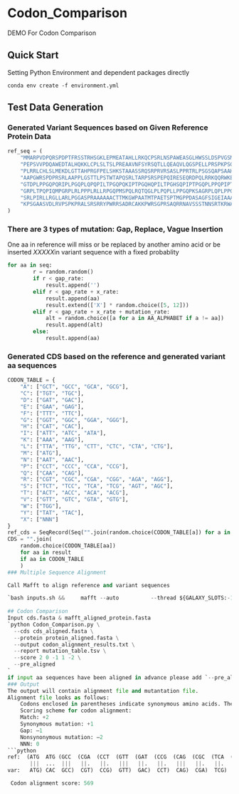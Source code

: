 # Codon_Comparison
DEMO For Codon Comparison
## Quick Start
Setting Python Environment and dependent packages directly

`conda env create -f environment.yml`
## Test Data Generation
### **Generated Variant Sequences based on Given Reference Protein Data**
```python
ref_seq = (
    "MMARPVDPQRSPDPTFRSSTRHSGKLEPMEATAHLLRKQCPSRLNSPAWEASGLHWSSLDSPVGSMQALRPSAQHSWS"
    "PEPSVVPDQAWEDTALHQKKLCPLSLTSLPREAAVNFSYRSQTLLQEAQVLQGSPELLPRSPKPSGLQRLAPEEATAL"
    "PLRRLCHLSLMEKDLGTTAHPRGFPELSHKSTAAASSRQSRPRVRSASLPPRTRLPSGSQAPSAAHPKRLSDLLLTSRA"
    "AAPGWRSPDPRSRLAAPPLGSTTLPSTWTAPQSRLTARPSRSPEPQIRESEQRDPQLRRKQQRWKEPLMPRREEKYPLR"
    "GTDPLPPGQPQRIPLPGQPLQPQPILTPGQPQKIPTPGQHQPILTPGHSQPIPTPGQPLPPQPIPTPGRPLTPQPIPTP"
    "GRPLTPQPIQMPGRPLRLPPPLRLLRPGQPMSPQLRQTQGLPLPQPLLPPGQPKSAGRPLQPLPPGPDARSISDPPAPR"
    "SRLPIRLLRGLLARLPGGASPRAAAAAACTTMKGWPAATMTPAETSPTMGPPDASAGFSIGEIAAAESPSATYSATFSC"
    "KPSGAASVDLRVPSPKPRALSRSRRYPWRRSADRCAKKPWRSGPRSAQRRNAVSSSTNNSRTKRWATCVRTACCF"
)
```
### **There are 3 types of mutation: Gap, Replace, Vague Insertion**
One aa in reference will miss or be replaced by another amino acid or be inserted *XXXXX*in variant sequence with a fixed probablity
```python
for aa in seq:
        r = random.random()
        if r < gap_rate:
            result.append('')
        elif r < gap_rate + x_rate:
            result.append(aa)
            result.extend(['X'] * random.choice([5, 12]))
        elif r < gap_rate + x_rate + mutation_rate:
            alt = random.choice([a for a in AA_ALPHABET if a != aa])
            result.append(alt)
        else:
            result.append(aa)
```
### Generated CDS based on the reference and generated variant aa sequences
```python
CODON_TABLE = {
    "A": ["GCT", "GCC", "GCA", "GCG"],
    "C": ["TGT", "TGC"],
    "D": ["GAT", "GAC"],
    "E": ["GAA", "GAG"],
    "F": ["TTT", "TTC"],
    "G": ["GGT", "GGC", "GGA", "GGG"],
    "H": ["CAT", "CAC"],
    "I": ["ATT", "ATC", "ATA"],
    "K": ["AAA", "AAG"],
    "L": ["TTA", "TTG", "CTT", "CTC", "CTA", "CTG"],
    "M": ["ATG"],
    "N": ["AAT", "AAC"],
    "P": ["CCT", "CCC", "CCA", "CCG"],
    "Q": ["CAA", "CAG"],
    "R": ["CGT", "CGC", "CGA", "CGG", "AGA", "AGG"],
    "S": ["TCT", "TCC", "TCA", "TCG", "AGT", "AGC"],
    "T": ["ACT", "ACC", "ACA", "ACG"],
    "V": ["GTT", "GTC", "GTA", "GTG"],
    "W": ["TGG"],
    "Y": ["TAT", "TAC"],
    "X": ["NNN"]
}
ref_cds = SeqRecord(Seq("".join(random.choice(CODON_TABLE[a]) for a in ref_seq)), id="Ref", description="CDS")
CDS = "".join(
    random.choice(CODON_TABLE[aa])
    for aa in result
    if aa in CODON_TABLE
    )
### Multiple Sequence Alignment

Call Mafft to align reference and variant sequences

`bash inputs.sh &&     mafft --auto          --thread ${GALAXY_SLOTS:-1} --threadit 0  input.fa > '/jetstream2/scratch/main/jobs/67636675/outputs/dataset_a6b3f507-e4aa-47e4-8ad7-73754666f940.dat'`
 
## Codon Comparison
Input cds.fasta & mafft_aligned_protein.fasta
`python Codon_Comparison.py \
  --cds cds_aligned.fasta \
  --protein protein_aligned.fasta \
  --output codon_alignment_results.txt \
  --report mutation_table.tsv \
  --score 2 0 -1 1 -2 \
  --pre_aligned
`
if input aa sequences have been aligned in advance please add `--pre_alligned`
### Output
The output will contain alignment file and mutantation file.
Alignment file looks as follows:
    Codons enclosed in parentheses indicate synonymous amino acids. The presence of a synonymous mutation is marked with `|` if the codons differ but encode the same amino acid.
    Scoring scheme for codon alignment:
    Match: +2
    Synonymous mutation: +1
    Gap: –1
    Nonsynonymous mutation: –2
    NNN: 0
```python
ref:  (ATG  ATG (GCC  (CGA  (CCT  (GTT  (GAT  (CCG  (CAG  (CGC  (TCA  (CCT  (GAT  (CCT  (ACG  (TTC  CGA TCA (AGT  (ACA  (CGG  (CAC  (AGC  GGG AAG (TTA  (GAG  (CCA  (ATG  (GAG  (GCT  (ACA  (GCT  (CAC  (TTA  --- --- --- --- --- (CTT  CGT (AAA  (CAA  TGC (CCA  (TCT  (AGG  (CTT  (AAT  (TCG  (CCA  (GCG  (TGG  (GAA  (GCG  (AGC  (GGT  (CTA  (CAT  (TGG  (TCA  (AGT  (CTC  (GAC  (AGT  (CCG  (GTA  (GGT  (AGT  (ATG  (CAA  (GCG  (TTG  --- --- --- --- --- (CGT  (CCC  (TCA  (GCA  (CAA  (CAT  (TCA  (TGG  (AGC  (CCT  GAA (CCT  (TCG  (GTG  (GTC  CCA (GAT  (CAG  (GCG  (TGG  (GAG  (GAC  (ACC  (GCG  (CTG  (CAC  (CAG  (AAG  (AAA  (CTC  (TGT  (CCA  (CTT  (TCG  (TTG  (ACT  (AGC  (CTG  (CCG  (AGG  (GAA  (GCG  (GCA  (GTA  AAT (TTT  (AGC  (TAT  (CGG  (AGT  (CAA  (ACT  (CTG  (CTC  (CAA  (GAG  GCA (CAA  (GTC  (TTG  (CAG  (GGT  (TCG  (CCC  (GAG  (CTG  (TTA  (CCT  (CGT  (AGT  (CCG  (AAA  (CCC  (TCT  GGA (CTC  (CAG  --- --- --- --- --- (CGG  (CTA  (GCG  (CCG  (GAG  (GAA  (GCT  (ACT  (GCA  (CTC  CCA (TTA  --- --- --- --- --- --- --- --- --- --- --- --- (CGC  (AGG  (CTG  (TGT  (CAC  (CTA  (AGT  (CTT  (ATG  (GAA  (AAA  (GAC  (CTT  (GGC  (ACA  (ACG  (GCA  (CAC  (CCC  (AGG  (GGC  (TTC  (CCA  (GAA  (CTG  (TCC  (CAT  (AAG  (TCA  (ACG  (GCG  (GCA  (GCT  (TCT  (TCG  (CGT  (CAA  --- --- --- --- --- (TCG  (AGA  (CCG  (CGC  --- --- --- --- --- (GTA  (AGG  (TCA  (GCA  (TCT  --- --- --- --- --- --- --- --- --- --- CTG (CCT  (CCG  (CGC  (ACT  (CGA  (TTA  (CCG  (TCC  (GGC  (AGC  (CAG  (GCT  (CCG  (AGC  (GCT  (GCT  (CAT  (CCT  (AAA  (CGA  (CTA  (AGC  (GAC  (CTC  TTG (TTG  (ACT  (TCA  (CGC  (GCC  (GCC  (GCT  (CCA  (GGA  (TGG  (CGA  (AGT  (CCG  (GAT  (CCG  (CGT  (TCT  (AGG  (CTG  (GCA  (GCT  (CCG  (CCG  (CTG  (GGA  (TCC  (ACC  (ACG  --- --- --- --- --- --- --- --- --- --- --- --- --- --- --- --- --- TTG CCT (TCA  (ACC  (TGG  --- --- --- --- --- (ACT  (GCC  (CCA  (CAA  (TCT  (CGG  (TTA  (ACA  (GCG  (CGA  (CCG  (TCC  (CGA  (TCG  (CCC  (GAA  (CCA  (CAA  (ATC  (CGA  (GAG  (AGC  --- --- --- --- --- (GAG  (CAG  (AGG  (GAC  (CCA  (CAG  (CTA  (CGC  (CGC  (AAA  (CAA  (CAA  (CGA  (TGG  (AAG  GAA (CCT  (CTA  (ATG  (CCC  (AGG  (AGG  (GAG  (GAG  (AAA  (TAC  (CCG  CTC (CGG  (GGA  --- --- --- --- --- (ACT  (GAC  (CCT  (CTA  --- --- --- --- --- --- --- --- --- --- --- --- (CCG  (CCG  (GGC  (CAG  (CCG  (CAG  --- --- --- --- --- (CGC  (ATA  (CCT  (TTG  (CCC  (GGG  (CAA  (CCG  (CTC  (CAG  CCC (CAA  (CCA  (ATA  (CTT  (ACA  (CCA  (GGG  (CAG  (CCG  (CAG  (AAG  (ATA  (CCG  (ACA  (CCT  (GGA  (CAA  (CAC  (CAA  (CCC  (ATT  --- --- --- --- --- (CTG  (ACA  (CCG  (GGA  (CAT  (TCA  (CAA  (CCG  (ATT  (CCG  (ACC  (CCT  (GGT  CAA (CCC  CTC (CCA  CCC (CAG  (CCG  (ATA  (CCG  (ACA  (CCC  (GGT  (AGA  (CCC  (CTT  (ACT  (CCC  (CAG  (CCA  (ATA  (CCG  (ACC  --- --- --- --- --- --- --- --- --- --- --- --- (CCG  (GGA  (CGA  (CCG  (CTG  (ACT  (CCG  (CAG  (CCG  (ATA  (CAG  (ATG  (CCC  (GGT  (AGG  (CCA  (TTG  (AGG  (TTA  (CCC  (CCG  (CCT  (TTG  (CGG  (CTA  (CTC  (CGC  (CCG  (GGC  (CAG  (CCC  (ATG  (AGC  (CCC  (CAG  (TTG  (CGT  (CAA  (ACG  (CAG  (GGC  (CTC  (CCC  TTG (CCT  (CAA  (CCC  (CTA  (CTG  (CCG  (CCA  (GGG  (CAG  (CCC  (AAG  (TCC  (GCT  GGT (AGG  (CCC  (CTC  (CAA  (CCG  (CTG  (CCG  (CCA  (GGT  (CCG  (GAC  (GCT  (CGT  (TCC  (ATA  (TCC  (GAC  (CCC  (CCG  (GCC  (CCA  (CGG  (AGC  (CGA  (TTA  (CCC  (ATC  (CGA  (CTG  (TTG  (AGA  (GGG  (CTT  CTG GCG (CGG  (CTA  (CCG  (GGC  (GGA  (GCC  (AGT  (CCG  (CGA  (GCG  (GCC  (GCC  (GCT  (GCG  (GCT  (TGT  (ACC  (ACA  (ATG  (AAG  --- --- --- --- --- (GGA  (TGG  (CCG  (GCC  (GCT  (ACC  (ATG  ACA (CCT  (GCT  --- --- --- --- --- --- --- --- --- --- --- --- (GAG  (ACG  (AGC  CCA (ACC  (ATG  (GGA  (CCT  (CCA  (GAC  (GCC  (TCA  (GCT  (GGC  (TTT  (AGC  (ATT  --- --- --- --- --- (GGC  (GAG  (ATC  (GCG  (GCA  (GCG  GAA (TCG  (CCT  (TCA  (GCC  (ACA  (TAT  (TCT  (GCT  (ACG  (TTT  (TCG  (TGT  (AAA  (CCA  (TCT  (GGA  (GCT  (GCC  (TCT  (GTA  (GAT  (TTG  (AGA  (GTT  (CCT  (TCG  (CCC  (AAA  (CCA  (AGA  (GCG  (CTT  (TCA  (AGG  (AGT  (AGG  (CGT  (TAT  (CCA  (TGG  (CGA  (CGT  (TCT  (GCT  (GAT  (AGG  (TGT  (GCT  --- --- --- --- --- --- --- --- --- --- --- --- (AAG  (AAA  (CCG  (TGG  (CGA  (TCA  (GGA  (CCC  (CGC  (TCT  (GCG  (CAG  (CGT  CGT (AAT  (GCC  (GTC  (AGT  (TCA  (AGT  (ACC  (AAC  (AAT  (AGT  CGG (ACC  (AAG  (CGT  (TGG  (GCC  (ACG  (TGT  (GTC  (CGT  (ACT  (GCT  (TGC  (TGT  (TTC 
       |||  ...  |||   ||.   ||.   |||   ||.   ||.   |||   ||.   ||.   |||   ||.   ||.   ||.   ||.  ... ...  ||.   |||   ||.   ||.   ...  ... ...  ||.   ||.   ||.   |||   ||.   ||.   ||.   ||.   |||   .|.  ... ... ... ... ...  ||.  ...  |||   |||  ...  ||.   ...   .|.   .|.   ||.   ...   ||.   |||   |||   |||   ||.   ...   ||.   |||   |||   |||   ||.   |||   .|.   ||.   ...   ||.   |||   ||.   ||.   |||   ||.   |||   .||  ... ... ... ... ...  ||.   ||.   ||.   ||.   |||   ||.   ...   |||   ...   |||  ...  ||.   ||.   |||   |||  ...  ||.   |||   ||.   |||   ||.   ||.   ||.   ||.   ||.   ||.   ||.   |||   |||   .|.   ||.   ||.   ||.   ||.   .|.   |||   ||.   ||.   ||.   .|.   ||.   ||.   ||.   ||.  ...  |||   ..|   ||.   .|.   ...   ||.   |||   ||.   .|.   |||   ||.  ...  |||   ||.   ||.   ||.   |||   |||   ||.   |||   ||.   .|.   ||.   ||.   ..|   ||.   ||.   ||.   ..|  ...  ||.   |||  ... ... ... ... ...  ||.   |||   ||.   ||.   |||   |||   ||.   ||.   ||.   |||  ...  .|.  ... ... ... ... ... ... ... ... ... ... ... ...  .|.   .|.   ||.   ||.   ||.   ||.   ...   |||   |||   |||   |||   ||.   |||   |||   ||.   |||   ||.   ||.   ||.   .|.   ||.   ||.   ||.   ||.   ||.   ...   |||   ||.   ||.   ||.   ||.   ||.   ||.   ||.   ||.   ||.   |||  ... ... ... ... ...  ||.   ||.   ||.   .|.  ... ... ... ... ...  ||.   .|.   ...   ||.   ...  ... ... ... ... ... ... ... ... ... ... ...  ||.   ||.   |||   ||.   .||   .||   ||.   |||   |||   ...   |||   ||.   ||.   ||.   |||   ||.   |||   |||   ||.   ||.   .|.   |||   ||.   |||  ...  ||.   ||.   ||.   .|.   ||.   ||.   ||.   ||.   |||   |||   .||   ...   ||.   ||.   ||.   ||.   ||.   ||.   ||.   ||.   ||.   |||   ||.   |||   ||.   ||.   ||.   ||.  ... ... ... ... ... ... ... ... ... ... ... ... ... ... ... ... ... ... ...  ...   ||.   |||  ... ... ... ... ...  ||.   ||.   |||   ||.   ||.   |||   .||   ||.   ||.   ||.   ||.   |||   ||.   ...   ||.   |||   ||.   |||   ||.   .|.   |||   ||.  ... ... ... ... ...  ||.   |||   |||   |||   |||   ||.   .|.   |||   ||.   ||.   ||.   ||.   ||.   |||   ||.  ...  ||.   ||.   |||   |||   .|.   ||.   |||   |||   |||   ||.   ||.  ...  ||.   |||  ... ... ... ... ...  ||.   |||   |||   .||  ... ... ... ... ... ... ... ... ... ... ... ...  ||.   ||.   |||   ||.   ||.   ||.  ... ... ... ... ...  ||.   |||   ||.   .|.   ||.   ||.   ||.   ||.   .|.   ||.  ...  |||   |||   ||.   ||.   ||.   ||.   |||   ||.   ||.   |||   ||.   ||.   ||.   ||.   ||.   ||.   ||.   |||   ||.   ||.   |||  ... ... ... ... ...  |||   ||.   ||.   |||   |||   |||   |||   ||.   ||.   ||.   ||.   |||   ||.  ...  ||.  ...  ||.  ...  ||.   |||   ||.   ||.   ||.   ||.   ||.   .||   |||   |||   ||.   |||   |||   |||   |||   |||   ||.  ... ... ... ... ... ... ... ... ... ... ... ...  ||.   |||   |||   ||.   ||.   ||.   ||.   |||   ||.   |||   |||   |||   |||   |||   .|.   ||.   .|.   |||   |||   ||.   ||.   ||.   .||   ||.   ||.   ||.   ||.   |||   ||.   |||   ||.   |||   ...   |||   ||.   .|.   |||   |||   |||   |||   ||.   ||.   ||.  ...  ||.   ||.   ||.   ||.   ||.   ||.   ||.   ||.   ||.   ||.   |||   |||   ||.  ...  .||   |||   .|.   |||   ||.   ||.   |||   ||.   ||.   ||.   ||.   ||.   ||.   ..|   ||.   ...   ||.   ||.   ||.   ||.   ||.   ||.   |||   |||   .|.   ||.   ||.   ||.   ||.   .||   .||   |||   ||.  ... ...  .|.   ||.   ||.   ||.   ||.   |||   ..|   ||.   ||.   ||.   ||.   |||   ||.   |||   ||.   ||.   ||.   |||   |||   ||.  ... ... ... ... ...  ||.   |||   ||.   ||.   ||.   ||.   |||  ...  ||.   |||  ... ... ... ... ... ... ... ... ... ... ... ...  ||.   ||.   ||.  ...  ||.   |||   ||.   |||   ||.   ||.   ||.   ||.   ||.   ||.   ||.   ...   |||  ... ... ... ... ...  ||.   ||.   |||   ||.   |||   ||.  ...  ...   ||.   ...   ||.   |||   |||   ||.   |||   ||.   |||   ...   ||.   |||   |||   ||.   |||   ||.   ||.   ||.   |||   |||   ||.   ||.   ||.   ||.   ||.   ||.   |||   ||.   .|.   ||.   ||.   ||.   ||.   ...   |||   |||   ||.   ||.   |||   .||   .|.   ..|   ||.   |||   ||.   |||   ||.  ... ... ... ... ... ... ... ... ... ... ... ...  |||   ||.   ||.   |||   .||   ||.   |||   ||.   ||.   |||   ||.   |||   |||  ...  ||.   ||.   ||.   ||.   ...   ...   ||.   ||.   |||   ||.  ...  ||.   ||.   .|.   |||   ||.   ||.   ||.   ||.   ||.   ||.   ||.   ||.   ||.   ||. 
var:   ATG) CAC  GCC)  CGT)  CCG)  GTT)  GAC)  CCT)  CAG)  CGA)  TCG)  CCT)  GAC)  CCC)  ACA)  TTT) CAG ---  AGC)  ACA)  CGT)  CAT)  TCG) GCA ---  TTG)  GAA)  CCG)  ATG)  GAA)  GCG)  ACG)  GCC)  CAC)  CTG) NNN NNN NNN NNN NNN  CTG) ---  AAA)  CAA) ACA  CCG)  AGC)  CGC)  TTA)  AAC)  AGC)  CCG)  GCG)  TGG)  GAA)  GCT)  TCT)  GGG)  CTA)  CAT)  TGG)  TCC)  AGT)  TTG)  GAT)  TCG)  CCT)  GTA)  GGG)  AGC)  ATG)  CAG)  GCG)  CTG) NNN NNN NNN NNN NNN  CGC)  CCG)  TCC)  GCC)  CAA)  CAC)  AGC)  TGG)  TCA)  CCT) ---  CCC)  TCA)  GTG)  GTC) GTC  GAC)  CAG)  GCA)  TGG)  GAA)  GAT)  ACA)  GCT)  CTC)  CAT)  CAA)  AAG)  AAA)  TTG)  TGC)  CCT)  CTC)  TCT)  CTT)  ACT)  AGT)  CTA)  CCT)  CGA)  GAG)  GCT)  GCC)  GTC) ---  TTT)  TCC)  TAC)  AGA)  TCG)  CAG)  ACT)  CTA)  TTG)  CAA)  GAA) TTG  CAA)  GTA)  TTA)  CAA)  GGT)  TCG)  CCA)  GAG)  CTT)  CTC)  CCA)  CGG)  TCT)  CCA)  AAG)  CCA)  AGT) ---  CTA)  CAG) NNN NNN NNN NNN NNN  CGC)  CTA)  GCT)  CCT)  GAG)  GAA)  GCG)  ACG)  GCC)  CTC) ---  CTC) NNN NNN NNN NNN NNN NNN NNN NNN NNN NNN NNN NNN  AGA)  CGT)  CTA)  TGC)  CAT)  CTC)  TCC)  CTT)  ATG)  GAA)  AAA)  GAT)  CTT)  GGC)  ACG)  ACG)  GCT)  CAT)  CCA)  CGA)  GGA)  TTT)  CCC)  GAG)  CTC)  AGT)  CAT)  AAA)  TCG)  ACA)  GCA)  GCG)  GCA)  TCG)  TCC)  CGC)  CAA) NNN NNN NNN NNN NNN  TCA)  AGG)  CCA)  AGG) NNN NNN NNN NNN NNN  GTT)  CGA)  AGT)  GCT)  AGC) NNN NNN NNN NNN NNN CTT NNN NNN NNN NNN NNN  CCG)  CCT)  CGC)  ACA)  AGA)  CTA)  CCT)  TCC)  GGC)  TCG)  CAG)  GCG)  CCT)  AGT)  GCT)  GCG)  CAT)  CCT)  AAG)  CGG)  TTG)  AGC)  GAT)  CTC) TAT  TTA)  ACC)  TCG)  AGG)  GCT)  GCG)  GCG)  CCT)  GGA)  TGG)  AGA)  TCA)  CCT)  GAC)  CCA)  CGA)  TCC)  AGA)  CTT)  GCC)  GCG)  CCG)  CCA)  CTG)  GGC)  TCT)  ACT)  ACC) NNN NNN NNN NNN NNN --- CCG NNN NNN NNN NNN NNN NNN NNN NNN NNN NNN NNN NNN  AGC)  ACA)  TGG) NNN NNN NNN NNN NNN  ACG)  GCA)  CCA)  CAG)  TCA)  CGG)  CTA)  ACC)  GCC)  CGC)  CCC)  TCC)  CGG)  AGT)  CCA)  GAA)  CCG)  CAA)  ATT)  AGG)  GAG)  AGT) NNN NNN NNN NNN NNN  GAA)  CAG)  AGG)  GAC)  CCA)  CAA)  TTG)  CGC)  CGT)  AAG)  CAG)  CAG)  CGT)  TGG)  AAA) ---  CCG)  CTT)  ATG)  CCC)  CGA)  AGA)  GAG)  GAG)  AAA)  TAT)  CCC) TCT  CGA)  GGA) NNN NNN NNN NNN NNN  ACA)  GAC)  CCT)  TTA) NNN NNN NNN NNN NNN NNN NNN NNN NNN NNN NNN NNN  CCC)  CCC)  GGC)  CAA)  CCA)  CAA) NNN NNN NNN NNN NNN  CGT)  ATA)  CCA)  CTT)  CCG)  GGC)  CAG)  CCC)  TTA)  CAA) TGG  CAA)  CCA)  ATT)  CTG)  ACG)  CCC)  GGG)  CAA)  CCA)  CAG)  AAA)  ATT)  CCC)  ACT)  CCG)  GGT)  CAG)  CAC)  CAG)  CCG)  ATT) NNN NNN NNN NNN NNN  CTG)  ACT)  CCT)  GGA)  CAT)  TCA)  CAA)  CCC)  ATC)  CCT)  ACA)  CCT)  GGG) ---  CCT) ---  CCC) ACC  CAA)  CCG)  ATT)  CCC)  ACG)  CCG)  GGG)  CGA)  CCC)  CTT)  ACA)  CCC)  CAG)  CCA)  ATA)  CCG)  ACA) NNN NNN NNN NNN NNN NNN NNN NNN NNN NNN NNN NNN  CCT)  GGA)  CGA)  CCT)  CTT)  ACA)  CCA)  CAG)  CCA)  ATA)  CAG)  ATG)  CCC)  GGT)  CGT)  CCT)  CTC)  AGG)  TTA)  CCT)  CCC)  CCA)  CTG)  CGA)  CTT)  CTG)  CGT)  CCG)  GGA)  CAG)  CCT)  ATG)  TCA)  CCC)  CAA)  CTT)  CGT)  CAA)  ACG)  CAG)  GGA)  CTG)  CCG) ---  CCG)  CAG)  CCG)  CTG)  CTA)  CCT)  CCT)  GGA)  CAA)  CCG)  AAG)  TCC)  GCA) ATT  CGG)  CCC)  TTG)  CAA)  CCA)  CTC)  CCG)  CCG)  GGG)  CCT)  GAT)  GCA)  CGA)  AGC)  ATC)  AGT)  GAT)  CCT)  CCA)  GCA)  CCG)  CGA)  AGC)  CGA)  CTT)  CCA)  ATA)  CGT)  CTA)  CTG)  CGA)  GGG)  CTG) GCT ---  AGA)  CTT)  CCA)  GGA)  GGT)  GCC)  TCT)  CCT)  CGG)  GCT)  GCG)  GCC)  GCC)  GCG)  GCG)  TGC)  ACA)  ACA)  ATG)  AAA) NNN NNN NNN NNN NNN  GGT)  TGG)  CCA)  GCT)  GCA)  ACG)  ATG) GTC  CCC)  GCT) NNN NNN NNN NNN NNN NNN NNN NNN NNN NNN NNN NNN  GAA)  ACA)  AGT) ---  ACA)  ATG)  GGG)  CCT)  CCT)  GAT)  GCT)  TCG)  GCG)  GGG)  TTC)  TCG)  ATT) NNN NNN NNN NNN NNN  GGA)  GAA)  ATC)  GCC)  GCA)  GCT) GTT  AGT)  CCG)  AGT)  GCA)  ACA)  TAT)  TCC)  GCT)  ACT)  TTT)  AGT)  TGC)  AAA)  CCA)  TCA)  GGA)  GCA)  GCA)  TCC)  GTA)  GAT)  TTA)  AGG)  GTG)  CCC)  TCT)  CCG)  AAA)  CCT)  CGT)  GCC)  CTC)  TCT)  AGA)  TCC)  AGG)  CGT)  TAC)  CCT)  TGG)  AGA)  AGG)  AGT)  GCG)  GAT)  AGA)  TGT)  GCA) NNN NNN NNN NNN NNN NNN NNN NNN NNN NNN NNN NNN  AAG)  AAG)  CCT)  TGG)  AGA)  TCG)  GGA)  CCT)  CGG)  TCT)  GCT)  CAG)  CGT) ---  AAC)  GCT)  GTG)  AGC)  AGC)  TCA)  ACG)  AAT)  AAT)  AGC) AAC  ACT)  AAA)  AGA)  TGG)  GCT)  ACC)  TGC)  GTG)  CGA)  ACA)  GCC)  TGT)  TGC)  TTT)

 Codon alignment score: 569
```
